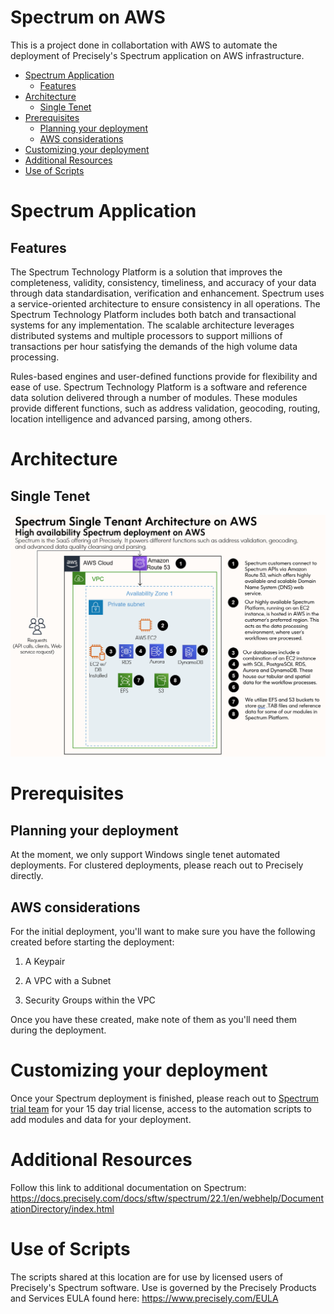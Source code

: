 # Spectrum on AWS
This is a project done in collabortation with AWS to automate the deployment of Precisely's Spectrum application on AWS infrastructure.
- [Spectrum Application](#spectrum-application)
  - [Features](#features)
- [Architecture](#architecture)
  - [Single Tenet](#single-tenet)
- [Prerequisites](#prerequisites)
  - [Planning your deployment](#planning-your-deployment)
  - [AWS considerations](#aws-considerations)
- [Customizing your deployment](#customizing-your-deployment)
- [Additional Resources](#additional-resources)
- [Use of Scripts](#use-of-scripts)

# Spectrum Application
  ## Features
  The Spectrum Technology Platform is a solution that improves the completeness, validity, consistency, timeliness, and accuracy of your data through data standardisation, verification and enhancement. Spectrum uses a service-oriented architecture to ensure consistency in all operations. The Spectrum Technology Platform includes both batch and transactional systems for any implementation. The scalable architecture leverages distributed systems and multiple processors to support millions of transactions per hour satisfying the demands of the high volume data processing.
 
  Rules-based engines and user-defined functions provide for flexibility and ease of use. Spectrum Technology Platform is a software and reference data solution delivered through a number of modules. These modules provide different functions, such as address validation, geocoding, routing, location intelligence and advanced parsing, among others. 

# Architecture
  ## Single Tenet
  ![Single Tenet Architecture diagram](/images/spectrumSingleTenet.PNG)
# Prerequisites
  ## Planning your deployment
  At the moment, we only support Windows single tenet automated deployments. For clustered deployments, please reach out to Precisely directly.
  ## AWS considerations
  For the initial deployment, you'll want to make sure you have the following created before starting the deployment:
  
  1) A Keypair
  
  2) A VPC with a Subnet
  
  3) Security Groups within the VPC

  Once you have these created, make note of them as you'll need them during the deployment.
# Customizing your deployment
Once your Spectrum deployment is finished, please reach out to [Spectrum trial team](mailto:spectrum_trial@precisely.com) for your 15 day trial license, access to the automation scripts to add modules and data for your deployment. 
# Additional Resources
Follow this link to additional documentation on Spectrum:
https://docs.precisely.com/docs/sftw/spectrum/22.1/en/webhelp/DocumentationDirectory/index.html
# Use of Scripts
The scripts shared at this location are for use by licensed users of Precisely's Spectrum software.  Use is governed by the Precisely Products and Services EULA found here:  https://www.precisely.com/EULA
